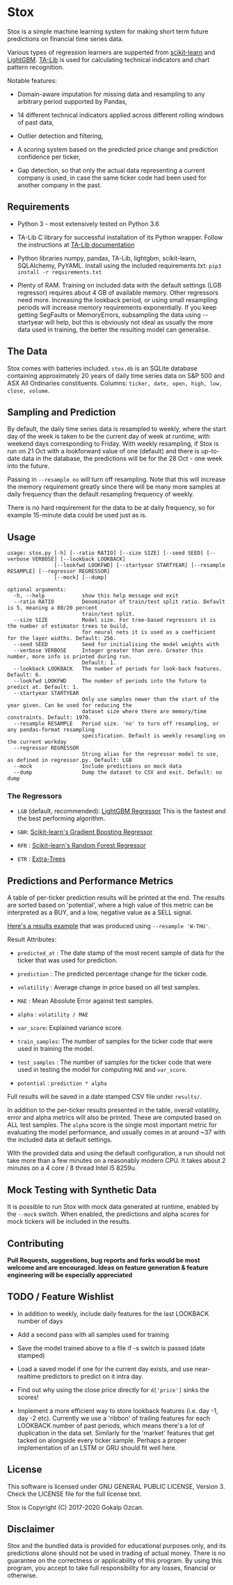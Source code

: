 # Stox

Stox is a simple machine learning system for making short term future predictions on financial time series data.

Various types of regression learners are supperted from [scikit-learn](https://scikit-learn.org) and [LightGBM](https://github.com/microsoft/LightGBM). [TA-Lib](https://github.com/mrjbq7/ta-lib) is used for calculating technical indicators and chart pattern recognition.

Notable features:

* Domain-aware imputation for missing data and resampling to any arbitrary period supported by Pandas,

* 14 different technical indicators applied across different rolling windows of past data,

* Outlier detection and filtering,

* A scoring system based on the predicted price change and prediction confidence per ticker,

* Gap detection, so that only the actual data representing a current company is used, in case the same ticker code had been used for another company in the past.

## Requirements

* Python 3 - most extensively tested on Python 3.6

* TA-Lib C library for successful installation of its Python wrapper. Follow the instructions at [TA-Lib documentation](https://github.com/mrjbq7/ta-lib/blob/master/README.md)

* Python libraries numpy, pandas, TA-Lib, lightgbm, scikit-learn, SQLAlchemy, PyYAML. Install using the included requirements.txt: `pip3 install -r requirements.txt`

* Plenty of RAM. Training on included data with the default settings (LGB regressor) requires about 4 GB of available memory. Other regressors need more. Increasing the lookback period, or using small resampling periods will increase memory requirements exponentially. If you keep getting SegFaults or MemoryErrors, subsampling the data using --startyear will help, but this is obviously not ideal as usually the more data used in training, the better the resulting model can generalise.

## The Data

Stox comes with batteries included. `stox.db` is an SQLite database containing approximately 20 years of daily time series data on S&P 500 and ASX All Ordinaries constituents. Columns: `ticker, date, open, high, low, close, volume`.

## Sampling and Prediction

By default, the daily time series data is resampled to weekly, where the start day of the week is taken to be the current day of week at runtime, with weekend days corresponding to Friday. With weekly resampling, if Stox is run on 21 Oct with a lookforward value of one (default) and there is up-to-date data in the database, the predictions will be for the 28 Oct - one week into the future.

Passing in `--resample no` will turn off resampling. Note that this will increase the memory requirement greatly since there will be many more samples at daily frequency than the default resampling frequency of weekly.

There is no hard requirement for the data to be at daily frequency, so for example 15-minute data could be used just as is.

## Usage

```
usage: stox.py [-h] [--ratio RATIO] [--size SIZE] [--seed SEED] [--verbose VERBOSE] [--lookback LOOKBACK]
               [--lookfwd LOOKFWD] [--startyear STARTYEAR] [--resample RESAMPLE] [--regressor REGRESSOR]
               [--mock] [--dump]

optional arguments:
  -h, --help            show this help message and exit
  --ratio RATIO         Denominator of train/test split ratio. Default is 5, meaning a 80/20 percent
                        train/test split.
  --size SIZE           Model size. For tree-based regressors it is the number of estimator trees to build,
                        for neural nets it is used as a coefficient for the layer widths. Default: 256.
  --seed SEED           Seed for initialising the model weights with
  --verbose VERBOSE     Integer greater than zero. Greater this number, more info is printed during run.
                        Default: 1.
  --lookback LOOKBACK   The number of periods for look-back features. Default: 6.
  --lookfwd LOOKFWD     The number of periods into the future to predict at. Default: 1.
  --startyear STARTYEAR
                        Only use samples newer than the start of the year given. Can be used for reducing the
                        dataset size where there are memory/time constraints. Default: 1970.
  --resample RESAMPLE   Period size. 'no' to turn off resampling, or any pandas-format resampling
                        specification. Default is weekly resampling on the current workday
  --regressor REGRESSOR
                        String alias for the regressor model to use, as defined in regressor.py. Default: LGB
  --mock                Include predictions on mock data
  --dump                Dump the dataset to CSV and exit. Default: no dump
```

### The Regressors

* `LGB` (default, recommended): [LightGBM Regressor](https://lightgbm.readthedocs.io/en/latest/pythonapi/lightgbm.LGBMRegressor.html) This is the fastest and the best performing algorithm.

* `GBR`: [Scikit-learn's Gradient Boosting Regressor](https://scikit-learn.org/stable/modules/generated/sklearn.ensemble.GradientBoostingRegressor.html)

* `RFR` : [Scikit-learn's Random Forest Regressor](https://scikit-learn.org/stable/modules/generated/sklearn.ensemble.RandomForestRegressor.html)

* `ETR` : [Extra-Trees](https://scikit-learn.org/stable/modules/generated/sklearn.ensemble.ExtraTreesRegressor.html)

## Predictions and Performance Metrics

A table of per-ticker prediction results will be printed at the end. The results are sorted based on 'potential', where a high value of this metric can be interpreted as a BUY, and a low, negative value as a SELL signal.

[Here's a results example](https://github.com/alpozcan/stox/blob/master/results/2019-12-23-12-30-19.csv) that was produced using `--resample 'W-THU'`.

Result Attributes:

* `predicted_at` : The date stamp of the most recent sample of data for the ticker that was used for prediction.

* `prediction` : The predicted percentage change for the ticker code.

* `volatility` : Average change in price based on all test samples.

* `MAE` : Mean Absolute Error against test samples.

* `alpha` : `volatility / MAE`

* `var_score`: Explained variance score.

* `train_samples`: The number of samples for the ticker code that were used in training the model.

* `test_samples` : The number of samples for the ticker code that were used in testing the model for computing `MAE` and `var_score`.

* `potential` : `prediction * alpha`

Full results will be saved in a date stamped CSV file under `results/`.

In addition to the per-ticker results presented in the table, overall volatility, error and alpha metrics will also be printed. These are computed based on ALL test samples. The `alpha` score is the single most important metric for evaluating the model performance, and usually comes in at around ~37 with the included data at default settings.

WIth the provided data and using the default configuration, a run should not take more than a few minutes on a reasonably modern CPU. It takes about 2 minutes on a 4 core / 8 thread Intel i5 8259u.

## Mock Testing with Synthetic Data

It is possible to run Stox with mock data generated at runtime, enabled by the  `--mock` switch. When enabled, the predictions and alpha scores for mock tickers will be included in the results.

## Contributing

**Pull Requests, suggestions, bug reports and forks would be most welcome and are encouraged. Ideas on feature generation & feature engineering will be especially appreciated**

## TODO / Feature Wishlist

* In addition to weekly, include daily features for the last LOOKBACK number of days

* Add a second pass with all samples used for training

* Save the model trained above to a file if -s switch is passed (date stamped)

* Load a saved model if one for the current day exists, and use near-realtime predictors to predict on it intra day.

* Find out why using the close price directly for `d['price']` sinks the scores!

* Implement a more efficient way to store lookback features (i.e. day -1, day -2 etc). Currently we use a 'ribbon' of trailing features for each LOOKBACK number of past periods, which means there's a lot of duplication in the data set. Similarly for the 'market' features that get tacked on alongside every ticker sample. Perhaps a proper implementation of an LSTM or GRU should fit well here.

## License

This software is licensed under GNU GENERAL PUBLIC LICENSE, Version 3. Check the LICENSE file for the full license text.

Stox is Copyright (C) 2017-2020 Gokalp Ozcan.

## Disclaimer

Stox and the bundled data is provided for educational purposes only, and its predictions alone should not be used in trading of actual money. There is no guarantee on the correctness or applicability of this program. By using this program, you accept to take full responsibility for any losses, financial or otherwise.

